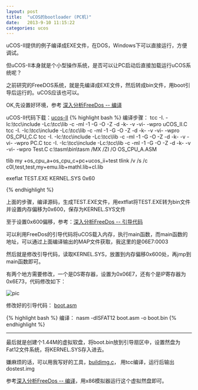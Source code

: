 ```yaml
---
layout: post
title:  "uCOS的bootloader (PC机)"
date:   2013-9-10 11:15:22
categories: ucos
---
```


uCOS-II提供的例子编译成EXE文件，在DOS，Windows下可以直接运行，方便调试。

但uCOS-II本身就是个小型操作系统，是否可以让PC启动后直接加载运行uCOS系统呢？

之前研究的FreeDOS系统，就是先编译成EXE文件，然后转成bin文件，用boot引导后运行的。uCOS应该也可以。

OK,先设置好环境，参考  <a href="/freedos/2013/08/20/freedos-analysis-02.html">深入分析FreeDos -- 编译</a>

uCOS-II代码下载：<a href="http://pan.baidu.com/s/1jG86Izk">ucos-II</a>
{% highlight bash %}
编译步骤：
tcc -I. -Ic:\tcc\include -Lc:\tcc\lib -c -ml -1 -G -O -Z -d -k- -v -vi- -wpro uCOS_II.C
tcc -I. -Ic:\tcc\include -Lc:\tcc\lib -c -ml -1 -G -O -Z -d -k- -v -vi- -wpro OS_CPU_C.C
tcc -I. -Ic:\tcc\include -Lc:\tcc\lib -c -ml -1 -G -O -Z -d -k- -v -vi- -wpro PC.C
tcc -I. -Ic:\tcc\include -Lc:\tcc\lib -c -ml -1 -G -O -Z -d -k- -v -vi- -wpro Test.C
c:\tasm\bin\tasm /MX /ZI /O OS_CPU_A.ASM

tlib my +os_cpu_a+os_cpu_c+pc+ucos_ii+test
tlink /v /s /c c0l,test,test,my+emu.lib+mathl.lib+cl.lib

exeflat TEST.EXE KERNEL.SYS 0x60

{% endhighlight %}

上面的步骤，编译源码，生成TEST.EXE文件，用extflat将TEST.EXE转为bin文件并设置内存偏移为0x600，保存为KERNEL.SYS文件

至于设置0x600偏移，参考：<a href="/freedos/2013/08/24/freedos-analysis-04.html">深入分析FreeDos -- 引导代码</a>

可以利用FreeDos的引导代码将uCOS载入内存，执行main函数，而main函数的地址，可以通过上面编译输出的MAP文件获取，我这里的是06E7:0003 

然后就是修改引导代码，读取KERNEL.SYS，放置到内存偏移0x600处，再jmp到main函数即可。

有两个地方需要修改，一个是DS寄存器，设置为0x06E7，还有个是IP寄存器为0x6E73，代码修改如下：

![pic](http://fillzero.qiniudn.com/2014_10_08_modify_boot_ucos.jpg)

修改好的引导代码： <a href="http://fillzero.qiniudn.com/2014_10_08_boot.asm.txt">boot.asm</a>

{% highlight bash %}
编译：
nasm -dISFAT12 boot.asm  -o boot.bin
{% endhighlight %}

---------------------------------------

最后就是创建个1.44M的虚拟软盘，将boot.bin放到引导扇区中，设置然盘为Fat12文件系统，将KERNEL.SYS存入进去。

嫌麻烦的话，可以用我写好的工具，<a href="http://fillzero.qiniudn.com/2014_10_08_buildimg.c.txt">buildimg.c</a>， 用tcc编译，运行后输出dostest.img

参考<a href="/freedos/2013/08/20/freedos-analysis-02.html">深入分析FreeDos -- 编译</a>，用x86模拟器运行这个虚拟然盘即可。